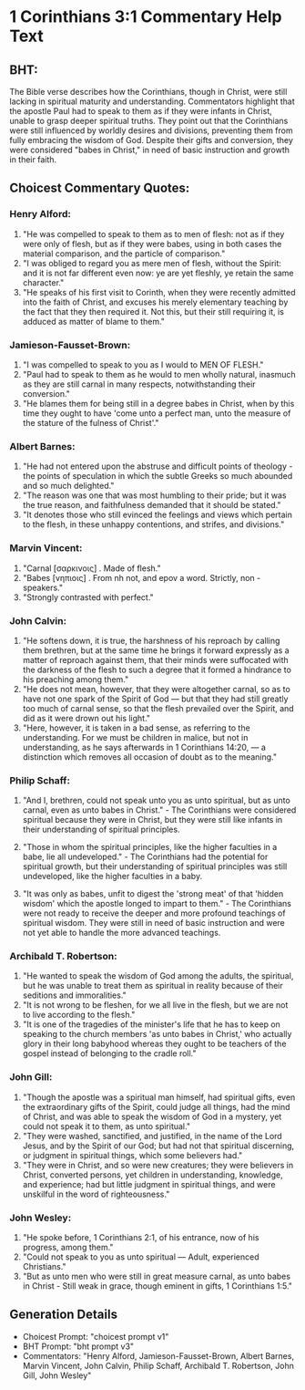 # 1 Corinthians 3:1 Commentary Help Text

## BHT:
The Bible verse describes how the Corinthians, though in Christ, were still lacking in spiritual maturity and understanding. Commentators highlight that the apostle Paul had to speak to them as if they were infants in Christ, unable to grasp deeper spiritual truths. They point out that the Corinthians were still influenced by worldly desires and divisions, preventing them from fully embracing the wisdom of God. Despite their gifts and conversion, they were considered "babes in Christ," in need of basic instruction and growth in their faith.

## Choicest Commentary Quotes:
### Henry Alford:
1. "He was compelled to speak to them as to men of flesh: not as if they were only of flesh, but as if they were babes, using in both cases the material comparison, and the particle of comparison." 
2. "I was obliged to regard you as mere men of flesh, without the Spirit: and it is not far different even now: ye are yet fleshly, ye retain the same character."
3. "He speaks of his first visit to Corinth, when they were recently admitted into the faith of Christ, and excuses his merely elementary teaching by the fact that they then required it. Not this, but their still requiring it, is adduced as matter of blame to them."

### Jamieson-Fausset-Brown:
1. "I was compelled to speak to you as I would to MEN OF FLESH."
2. "Paul had to speak to them as he would to men wholly natural, inasmuch as they are still carnal in many respects, notwithstanding their conversion."
3. "He blames them for being still in a degree babes in Christ, when by this time they ought to have 'come unto a perfect man, unto the measure of the stature of the fulness of Christ'."

### Albert Barnes:
1. "He had not entered upon the abstruse and difficult points of theology - the points of speculation in which the subtle Greeks so much abounded and so much delighted."
2. "The reason was one that was most humbling to their pride; but it was the true reason, and faithfulness demanded that it should be stated."
3. "It denotes those who still evinced the feelings and views which pertain to the flesh, in these unhappy contentions, and strifes, and divisions."

### Marvin Vincent:
1. "Carnal [σαρκινοις] . Made of flesh."
2. "Babes [νηπιοις] . From nh not, and epov a word. Strictly, non - speakers."
3. "Strongly contrasted with perfect."

### John Calvin:
1. "He softens down, it is true, the harshness of his reproach by calling them brethren, but at the same time he brings it forward expressly as a matter of reproach against them, that their minds were suffocated with the darkness of the flesh to such a degree that it formed a hindrance to his preaching among them."
2. "He does not mean, however, that they were altogether carnal, so as to have not one spark of the Spirit of God — but that they had still greatly too much of carnal sense, so that the flesh prevailed over the Spirit, and did as it were drown out his light."
3. "Here, however, it is taken in a bad sense, as referring to the understanding. For we must be children in malice, but not in understanding, as he says afterwards in 1 Corinthians 14:20, — a distinction which removes all occasion of doubt as to the meaning."

### Philip Schaff:
1. "And I, brethren, could not speak unto you as unto spiritual, but as unto carnal, even as unto babes in Christ." - The Corinthians were considered spiritual because they were in Christ, but they were still like infants in their understanding of spiritual principles. 

2. "Those in whom the spiritual principles, like the higher faculties in a babe, lie all undeveloped." - The Corinthians had the potential for spiritual growth, but their understanding of spiritual principles was still undeveloped, like the higher faculties in a baby. 

3. "It was only as babes, unfit to digest the 'strong meat' of that 'hidden wisdom' which the apostle longed to impart to them." - The Corinthians were not ready to receive the deeper and more profound teachings of spiritual wisdom. They were still in need of basic instruction and were not yet able to handle the more advanced teachings.

### Archibald T. Robertson:
1. "He wanted to speak the wisdom of God among the adults, the spiritual, but he was unable to treat them as spiritual in reality because of their seditions and immoralities."
2. "It is not wrong to be fleshen, for we all live in the flesh, but we are not to live according to the flesh."
3. "It is one of the tragedies of the minister's life that he has to keep on speaking to the church members 'as unto babes in Christ,' who actually glory in their long babyhood whereas they ought to be teachers of the gospel instead of belonging to the cradle roll."

### John Gill:
1. "Though the apostle was a spiritual man himself, had spiritual gifts, even the extraordinary gifts of the Spirit, could judge all things, had the mind of Christ, and was able to speak the wisdom of God in a mystery, yet could not speak it to them, as unto spiritual."
2. "They were washed, sanctified, and justified, in the name of the Lord Jesus, and by the Spirit of our God; but had not that spiritual discerning, or judgment in spiritual things, which some believers had."
3. "They were in Christ, and so were new creatures; they were believers in Christ, converted persons, yet children in understanding, knowledge, and experience; had but little judgment in spiritual things, and were unskilful in the word of righteousness."

### John Wesley:
1. "He spoke before, 1 Corinthians 2:1, of his entrance, now of his progress, among them."
2. "Could not speak to you as unto spiritual — Adult, experienced Christians."
3. "But as unto men who were still in great measure carnal, as unto babes in Christ - Still weak in grace, though eminent in gifts, 1 Corinthians 1:5."


## Generation Details
- Choicest Prompt: "choicest prompt v1"
- BHT Prompt: "bht prompt v3"
- Commentators: "Henry Alford, Jamieson-Fausset-Brown, Albert Barnes, Marvin Vincent, John Calvin, Philip Schaff, Archibald T. Robertson, John Gill, John Wesley"

